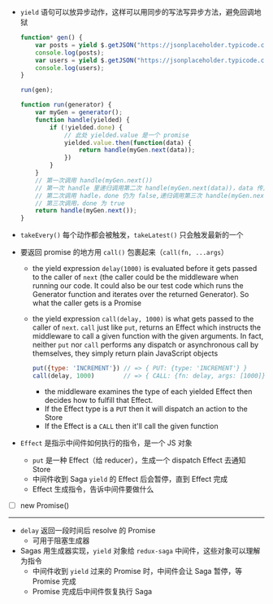 - `yield` 语句可以放异步动作，这样可以用同步的写法写异步方法，避免回调地狱

    ```js
    function* gen() {
        var posts = yield $.getJSON("https://jsonplaceholder.typicode.com/posts");
        console.log(posts);
        var users = yield $.getJSON("https://jsonplaceholder.typicode.com/users");
        console.log(users);
    }

    run(gen);

    function run(generator) {
        var myGen = generator();
        function handle(yielded) {
            if (!yielded.done) {
                // 此处 yielded.value 是一个 promise
                yielded.value.then(function(data) {
                    return handle(myGen.next(data));
                })
            }
        }
        // 第一次调用 handle(myGen.next())
        // 第一次 handle 里递归调用第二次 handle(myGen.next(data))，data 传入 posts
        // 第二次调用 hadle，done 仍为 false,递归调用第三次 handle(myGen.next(data))，data 传入 users
        // 第三次调用，done 为 true
        return handle(myGen.next());
    }
    ```

- `takeEvery()` 每个动作都会被触发，`takeLatest()` 只会触发最新的一个
- 要返回 promise 的地方用 `call()` 包裹起来（`call(fn, ...args`）
    - the yield expression `delay(1000)` is evaluated before it gets passed to the caller of `next` (the caller could be the middleware when running our code. It could also be our test code which runs the Generator function and iterates over the returned Generator). So what the caller gets is a Promise
    - the yield expression `call(delay, 1000)` is what gets passed to the caller of `next`. `call` just like `put`, returns an Effect which instructs the middleware to call a given function with the given arguments. In fact, neither `put` nor `call` performs any dispatch or asynchronous call by themselves, they simply return plain JavaScript objects

        ```js
        put({type: 'INCREMENT'}) // => { PUT: {type: 'INCREMENT'} }
        call(delay, 1000)        // => { CALL: {fn: delay, args: [1000]}}
        ```

        - the middleware examines the type of each yielded Effect then decides how to fulfill that Effect. 
        - If the Effect type is a `PUT` then it will dispatch an action to the Store
        - If the Effect is a `CALL` then it'll call the given function
- `Effect` 是指示中间件如何执行的指令，是一个 JS 对象
    - `put` 是一种 Effect（给 reducer），生成一个 dispatch Effect 去通知 Store
    - 中间件收到 Saga `yield` 的 Effect 后会暂停，直到 Effect 完成
    - Effect 生成指令，告诉中间件要做什么
- [ ] new Promise()
---
- `delay` 返回一段时间后 resolve 的 Promise
    - 可用于阻塞生成器
- Sagas 用生成器实现，`yield` 对象给 `redux-saga` 中间件，这些对象可以理解为指令
    - 中间件收到 `yield` 过来的 Promise 时，中间件会让 Saga 暂停，等 Promise 完成
    - Promise 完成后中间件恢复执行 Saga